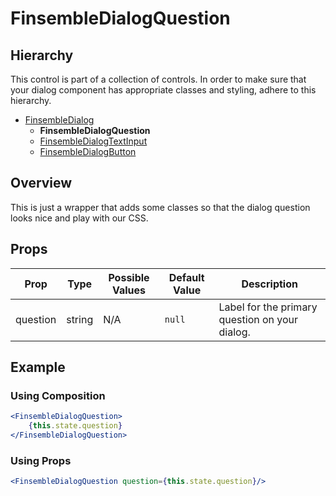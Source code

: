 # FinsembleDialogQuestion

## Hierarchy
This control is part of a collection of controls. In order to make sure that your dialog component has appropriate classes and styling, adhere to this hierarchy.

* [FinsembleDialog](../FinsembleDialog/README.md)
    * **FinsembleDialogQuestion**
    * [FinsembleDialogTextInput](../FinsembleDialogTextInput/README.md)
    * [FinsembleDialogButton](../FinsembleDialogButton/README.md)

## Overview
This is just a wrapper that adds some classes so that the dialog question looks nice and play with our CSS.

## Props
| Prop               	| Type     	        | Possible Values | Default Value | Description |
|--------------	        |----------------	|-------------	  | ------------- | -------------	|
| question         	| string   	| N/A                                      	| `null`        	| Label for the primary question on your dialog. |

## Example
### Using Composition
```jsx
<FinsembleDialogQuestion>
    {this.state.question}
</FinsembleDialogQuestion>
```

### Using Props
```jsx
<FinsembleDialogQuestion question={this.state.question}/>
```
